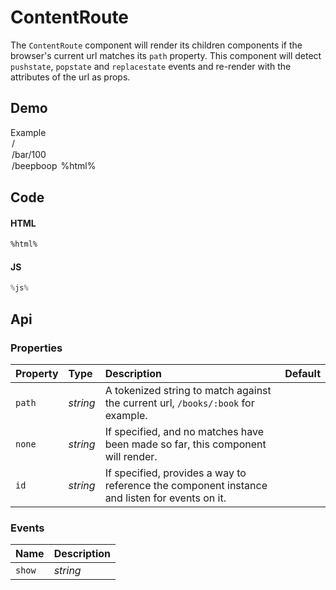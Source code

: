 # ContentRoute
The `ContentRoute` component will render its children components if the
browser's current url matches its `path` property. This component will detect
`pushstate`, `popstate` and `replacestate` events and re-render with the
attributes of the url as props.

## Demo

<div class="example">
  <div class="header">Example</div>
  <div class="content">
    <input-select
      id="content-route-select"
      value="/"
      style="display: inline-block;"
      label="Select a URL">
      <option value="/">/</option>
      <option value="/bar/100">/bar/100</option>
      <option value="/beepboop">/beepboop</option>
    </input-select>
    %html%
  </div>
</div>

## Code

#### HTML

```html
%html%
```

#### JS

```js
%js%
```

<style>
  content-route {
    display: block;
  }

  content-route.show {
    margin: 30px 0 20px;
    padding-top: 30px;
    border-top: 1px solid var(--border);
  }
</style>

## Api

### Properties

| Property | Type | Description | Default |
| :--- | :--- | :--- | :--- |
| `path` | *string* | A tokenized string to match against the current url, `/books/:book` for example. | |
| `none` | *string* | If specified, and no matches have been made so far, this component will render. | |
| `id` | *string* | If specified, provides a way to reference the component instance and listen for events on it. | |


### Events

| Name | Description |
| :--- | :--- |
| `show` | *string* | Emitted when a content section receives the `show` class becaue it matches the current url. | |

